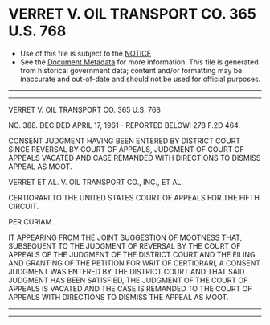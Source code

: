 ---
---

# VERRET V. OIL TRANSPORT CO. 365 U.S. 768

* Use of this file is subject to the [NOTICE](https://github.com/publicdocs/notice/blob/master/NOTICE)
* See the [Document Metadata](../../../) for more information.
  This file is generated from historical government data; content and/or formatting may be inaccurate and out-of-date and should not be used for official purposes.

----------
----------

VERRET V. OIL TRANSPORT CO. 365 U.S. 768

NO. 388.  DECIDED APRIL 17, 1961 - REPORTED BELOW:  278 F.2D 464.

CONSENT JUDGMENT HAVING BEEN ENTERED BY DISTRICT COURT SINCE REVERSAL BY COURT OF APPEALS, JUDGMENT OF COURT OF APPEALS VACATED AND CASE REMANDED WITH DIRECTIONS TO DISMISS APPEAL AS MOOT.

VERRET ET AL. V. OIL TRANSPORT CO., INC., ET AL.

CERTIORARI TO THE UNITED STATES COURT OF APPEALS FOR THE FIFTH CIRCUIT.

PER CURIAM.

IT APPEARING FROM THE JOINT SUGGESTION OF MOOTNESS THAT, SUBSEQUENT TO THE JUDGMENT OF REVERSAL BY THE COURT OF APPEALS OF THE JUDGMENT OF THE DISTRICT COURT AND THE FILING AND GRANTING OF THE PETITION FOR WRIT OF CERTIORARI, A CONSENT JUDGMENT WAS ENTERED BY THE DISTRICT COURT AND THAT SAID JUDGMENT HAS BEEN SATISFIED, THE JUDGMENT OF THE COURT OF APPEALS IS VACATED AND THE CASE IS REMANDED TO THE COURT OF APPEALS WITH DIRECTIONS TO DISMISS THE APPEAL AS MOOT.


----------
----------

